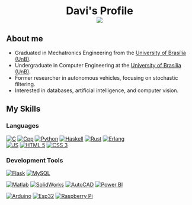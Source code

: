 <h1> <p align="center">Davi's Profile<br /><img src="https://komarev.com/ghpvc/?username=deivis6x71619&color=blue&style=flat-square&label=Profile+Views" /></p> </h1>
<h2> About me </h2>

<ul> 
    <li> Graduated in Mechatronics Engineering from the <a href="http://www.unb.br">University of Brasília (UnB)</a>.</li>
    <li> Undergraduate in Computer Engineering at the <a href="http://www.unb.br">University of Brasília (UnB)</a>.</li>
    <li> Former researcher in autonomous vehicles, focusing on stochastic filtering.</li> 
    <li> Interested in databases, artificial intelligence, and computer vision.</li>
</ul>

<h2> My Skills </h2>

<h3>Languages</h3>

[![C](https://img.shields.io/badge/C-FF5733?style=for-the-badge&logo=c&logoColor=white)](https://en.wikipedia.org/wiki/C_(programming_language))
[![Cpp](https://img.shields.io/badge/C%2B%2B-900C3F?style=for-the-badge&logo=c%2B%2B&logoColor=white)](https://cplusplus.com)
[![Python](https://img.shields.io/badge/PYTHON-FFC300?style=for-the-badge&logo=python)](https://www.python.org/)
[![Haskell](https://img.shields.io/badge/Haskell-5e5086?style=for-the-badge&logo=haskell&logoColor=white)](https://www.haskell.org/)
[![Rust](https://img.shields.io/badge/Rust-%23000000.svg?style=for-the-badge&logo=rust&logoColor=white)](https://www.rust-lang.org/)
[![Erlang](https://img.shields.io/badge/Erlang-A90533?style=for-the-badge&logo=erlang&logoColor=fff)](https://www.erlang.org/)<br>
[![JS](https://img.shields.io/badge/javascript-%23F7DF1E.svg?&style=for-the-badge&logo=javascript&logoColor=black)](https://developer.mozilla.org/pt-BR/docs/Web/JavaScript)
[![HTML 5](https://img.shields.io/badge/HTML5-E34F26?style=for-the-badge&logo=html5&logoColor=white)](https://www.w3.org/standards/webdesign/htmlcss.html)
[![CSS 3](https://img.shields.io/badge/CSS3-1572B6?style=for-the-badge&logo=css3&logoColor=white)](https://www.w3.org/standards/webdesign/htmlcss.html)


<h3>Development Tools</h3>

<!-- Frameworks & Databases -->
[![Flask](https://img.shields.io/badge/Flask-%23000000.svg?style=for-the-badge&logo=flask&logoColor=white)](https://flask.palletsprojects.com/)
[![MySQL](https://img.shields.io/badge/MySQL-%234479A1.svg?style=for-the-badge&logo=mysql&logoColor=white)](https://www.mysql.com)

<!-- Software Tools -->
[![Matlab](https://img.shields.io/badge/Matlab-355C7D?style=for-the-badge)](https://www.mathworks.com/products/matlab.html)
[![SolidWorks](https://img.shields.io/badge/SolidWorks-7A5C5C?style=for-the-badge&logo=solidworks&logoColor=white)](https://www.solidworks.com)
[![AutoCAD](https://img.shields.io/badge/AutoCAD-%2300A9E0.svg?&style=for-the-badge&logo=autocad&logoColor=white)](https://www.autodesk.com/products/autocad/overview)
[![Power BI](https://img.shields.io/badge/Power%20BI-F2C811?style=for-the-badge&logo=powerbi&logoColor=white)](https://powerbi.microsoft.com)

<!-- Hardware Platforms -->
[![Arduino](https://img.shields.io/badge/Arduino-%2300979D.svg?&style=for-the-badge&logo=arduino&logoColor=white)](https://www.arduino.cc)
[![Esp32](https://img.shields.io/badge/ESP32-%2300C6A4.svg?&style=for-the-badge&logo=espressif&logoColor=white)](https://www.espressif.com)
[![Raspberry Pi](https://img.shields.io/badge/Raspberry%20Pi-%23C51A4A.svg?style=for-the-badge&logo=raspberry%20pi&logoColor=white)](https://www.raspberrypi.com)

<!-- 
<h3> My GitHub Stats </h3>

<div align="center">
  <img src="https://github-readme-stats.vercel.app/api?username=davi-salomao&hide_title=false&hide_rank=false&show_icons=true&include_all_commits=true&count_private=true&disable_animations=false&theme=dracula&locale=en&hide_border=false" height="150" alt="stats graph"  />
  <img src="https://github-readme-stats.vercel.app/api/top-langs?username=davi-salomao&locale=en&hide_title=false&layout=compact&card_width=320&langs_count=5&theme=dracula&hide_border=false" height="150" alt="languages graph"  />
</div>

<h2> My Contact </h2>
<a href = "mailto:removi@gmail.com"><img src="https://img.shields.io/badge/Gmail-B50023?style=for-the-badge&logo=gmail&logoColor=white" target="_blank"></a>
<a href="https://www.linkedin.com/in/removi/" target="_blank"><img src="https://img.shields.io/badge/-LinkedIn-%230077B5?style=for-the-badge&logo=linkedin&logoColor=white" target="_blank"></a>
<a href="https://steamcommunity.com/id/removi" target="_blank"><img src="https://img.shields.io/badge/steam-%23000000.svg?&style=for-the-badge&logo=steam&logoColor=white" target="_blank"></a>
-->
